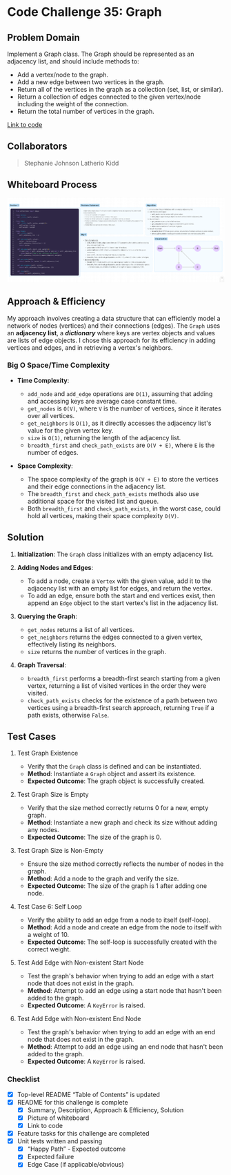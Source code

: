 # Code Challenge 35: Graph

## Problem Domain

Implement a Graph class. The Graph should be represented as an adjacency list, and should include methods to:

- Add a vertex/node to the graph.
- Add a new edge between two vertices in the graph.
- Return all of the vertices in the graph as a collection (set, list, or similar).
- Return a collection of edges connected to the given vertex/node including the weight of the connection.
- Return the total number of vertices in the graph.

[Link to code](../../data_structures/graph.py)

## Collaborators

> Stephanie Johnson
> Latherio Kidd

## Whiteboard Process

![White Board](whiteboard.png)

## Approach & Efficiency

My approach involves creating a data structure that can efficiently model a network of nodes (vertices) and their connections (edges). The `Graph` uses an **adjacency list**, a ***dictionary*** where keys are vertex objects and values are lists of edge objects. I chose this approach for its efficiency in adding vertices and edges, and in retrieving a vertex's neighbors.

### Big O Space/Time Complexity

- **Time Complexity**:
  - `add_node` and `add_edge` operations are `O(1)`, assuming that adding and accessing keys are average case constant time.
  - `get_nodes` is `O(V)`, where `V` is the number of vertices, since it iterates over all vertices.
  - `get_neighbors` is `O(1)`, as it directly accesses the adjacency list's value for the given vertex key.
  - `size` is `O(1)`, returning the length of the adjacency list.
  - `breadth_first` and `check_path_exists` are `O(V + E)`, where `E` is the number of edges.

- **Space Complexity**:
  - The space complexity of the graph is `O(V + E)` to store the vertices and their edge connections in the adjacency list.
  - The `breadth_first` and `check_path_exists` methods also use additional space for the visited list and queue.
  - Both `breadth_first` and `check_path_exists`, in the worst case, could hold all vertices, making their space complexity `O(V)`.

## Solution

1. **Initialization**: The `Graph` class initializes with an empty adjacency list.

2. **Adding Nodes and Edges**:
   - To add a node, create a `Vertex` with the given value, add it to the adjacency list with an empty list for edges, and return the vertex.
   - To add an edge, ensure both the start and end vertices exist, then append an `Edge` object to the start vertex's list in the adjacency list.

3. **Querying the Graph**:
   - `get_nodes` returns a list of all vertices.
   - `get_neighbors` returns the edges connected to a given vertex, effectively listing its neighbors.
   - `size` returns the number of vertices in the graph.

4. **Graph Traversal**:
   - `breadth_first` performs a breadth-first search starting from a given vertex, returning a list of visited vertices in the order they were visited.
   - `check_path_exists` checks for the existence of a path between two vertices using a breadth-first search approach, returning `True` if a path exists, otherwise `False`.

## Test Cases

1. Test Graph Existence
   - Verify that the `Graph` class is defined and can be instantiated.
   - **Method**: Instantiate a `Graph` object and assert its existence.
   - **Expected Outcome**: The graph object is successfully created.

2. Test Graph Size is Empty
   - Verify that the size method correctly returns 0 for a new, empty graph.
   - **Method**: Instantiate a new graph and check its size without adding any nodes.
   - **Expected Outcome**: The size of the graph is 0.

3. Test Graph Size is Non-Empty
   - Ensure the size method correctly reflects the number of nodes in the graph.
   - **Method**: Add a node to the graph and verify the size.
   - **Expected Outcome**: The size of the graph is 1 after adding one node.

4. Test Case 6: Self Loop
   - Verify the ability to add an edge from a node to itself (self-loop).
   - **Method**: Add a node and create an edge from the node to itself with a weight of 10.
   - **Expected Outcome**: The self-loop is successfully created with the correct weight.

5. Test Add Edge with Non-existent Start Node
   - Test the graph's behavior when trying to add an edge with a start node that does not exist in the graph.
   - **Method**: Attempt to add an edge using a start node that hasn't been added to the graph.
   - **Expected Outcome**: A `KeyError` is raised.

6. Test Add Edge with Non-existent End Node
   - Test the graph's behavior when trying to add an edge with an end node that does not exist in the graph.
   - **Method**: Attempt to add an edge using an end node that hasn't been added to the graph.
   - **Expected Outcome**: A `KeyError` is raised.

### Checklist

- [x] Top-level README “Table of Contents” is updated
- [x] README for this challenge is complete
  - [x] Summary, Description, Approach & Efficiency, Solution
  - [x] Picture of whiteboard
  - [x] Link to code
- [x] Feature tasks for this challenge are completed
- [x] Unit tests written and passing
  - [x] “Happy Path” - Expected outcome
  - [x] Expected failure
  - [x] Edge Case (if applicable/obvious)
